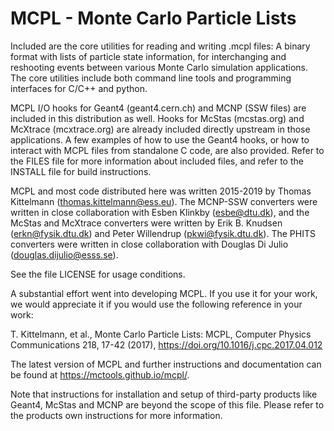 MCPL - Monte Carlo Particle Lists
=================================

Included are the core utilities for reading and writing .mcpl files: A binary
format with lists of particle state information, for interchanging and
reshooting events between various Monte Carlo simulation applications. The core
utilities include both command line tools and programming interfaces for C/C++
and python.

MCPL I/O hooks for Geant4 (geant4.cern.ch) and MCNP (SSW files) are included in
this distribution as well. Hooks for McStas (mcstas.org) and McXtrace
(mcxtrace.org) are already included directly upstream in those applications. A
few examples of how to use the Geant4 hooks, or how to interact with MCPL files
from standalone C code, are also provided. Refer to the FILES file for more
information about included files, and refer to the INSTALL file for build
instructions.

MCPL and most code distributed here was written 2015-2019 by Thomas Kittelmann
(thomas.kittelmann@ess.eu). The MCNP-SSW converters were written in close
collaboration with Esben Klinkby (esbe@dtu.dk), and the McStas and McXtrace
converters were written by Erik B. Knudsen (erkn@fysik.dtu.dk) and Peter
Willendrup (pkwi@fysik.dtu.dk). The PHITS converters were written in close
collaboration with Douglas Di Julio (douglas.dijulio@esss.se).

See the file LICENSE for usage conditions.

A substantial effort went into developing MCPL. If you use it for your work, we
would appreciate it if you would use the following reference in your work:

   T. Kittelmann, et al., Monte Carlo Particle Lists: MCPL, Computer Physics
   Communications 218, 17-42 (2017), https://doi.org/10.1016/j.cpc.2017.04.012

The latest version of MCPL and further instructions and documentation can be
found at https://mctools.github.io/mcpl/.

Note that instructions for installation and setup of third-party products like
Geant4, McStas and MCNP are beyond the scope of this file. Please refer to the
products own instructions for more information.
